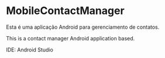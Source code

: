 # MobileContactManager

Esta é uma aplicação Android para gerenciamento de contatos.

This is a contact manager Android application based.

IDE: Android Studio
